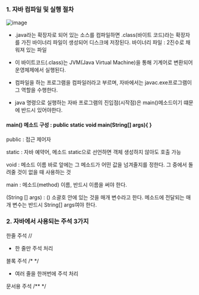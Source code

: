 ### 1. 자바 컴파일 및 실행 절차

![image](https://github.com/dnzp75/Java_Book/assets/105201451/49e3c408-4e3f-45c9-ac10-4ab1e293c699)

- .java라는 확장자로 되어 있는 소스를 컴파일하면 .class(바이트 코드)라는 확장자를 가진 바이너리 파일이 생성되어 디스크에 저장된다.
바이너리 파일 : 2진수로 채워져 있는 파일

- 이 바이트코드(.class)는 JVM(Java Virtual Machine)을 통해 기계어로 변환되어 운영체제에서 실행된다.

- 컴파일을 하는 프로그램을 컴파일러라고 부르며, 자바에서는 javac.exe프로그램이 그 역할을 수행한다.

- java 명령으로 실행하는 자바 프로그램의 진입점(시작점)은 main()메소드이기 떄문에 반드시 있어야한다.

#### main() 메소드 구성 : public static void main(String[] args){ }

public : 접근 제어자 

static : 자바 예약어, 메소드 static으로 선언하면 객체 생성하지 않아도 호출 가능

void : 메소드 이름 바로 앞에는 그 메소드가 어떤 값을 넘겨줄지를 정한다. 그 중에서 돌려줄 것이 없을 때 사용하는 것

main : 메소드(method) 이름, 반드시 이름을 써야 한다.

(String [] args) : () 소괄호 안에 있는 것을 매개 변수라고 한다. 메소드에 전달되는 매개 변수는 반드시 String[] args여야 한다.


### 2. 자바에서 사용되는 주석 3가지
한줄 주석 //
- 한 줄만 주석 처리

블록 주석 /* */
- 여러 줄을 한꺼번에 주석 처리

문서용 주석 /** */
